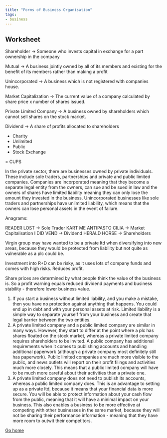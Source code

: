 ```yaml
---
title: "Forms of Business Organisation"
tags:
- business
---
```


## Worksheet
Shareholder ->  Someone who invests capital in exchange for a part ownership in the company

Mutual -> A business jointly owned by all of its members and existing for the benefit of its members rather than making a profit

Unincorporated -> A business which is not registered with companies house.

Market Capitalization -> The current value of a company calculated by share price x number of shares issued.

Private Limited Company -> A business owned by shareholders which cannot sell shares on the stock market.

Dividend -> A share of profits allocated to shareholders

- Charity
- Unlimited
- Public
- Stock Exchange

= CUPS

In the private sector, there are businesses owned by private individuals. These include sole traders, partnerships and private and public limited companies. Companies are incorporated meaning that they become a separate legal entity from the owners, can sue and be sued in law and the owners of shares have limited liability meaning they can only lose the amount they invested in the business. Unincorporated businesses like sole traders and partnerships have unlimited liability, which means that the owners can lose personal assets in the event of failure.

Anagrams:

READER LOST -> Sole Trader
KART ME ANTIPASTO CILIA ->  Market Capitalisation
I DID VEND -> Dividend
HERALD HORSE -> Shareholders

Virgin group may have wanted to be a private ltd when diversifying into new areas, because they would be protected from liability but not quite as vulnerable as a plc could be.

Investment into R+D can be risky, as it uses lots of company funds and comes with high risks. Reduces profit.

Share prices are determined by what people think the value of the business is. So a profit warning equals reduced dividend payments and business stability - therefore lower business value.

1) If you start a business without limited liability, and you make a mistake, then you have no protection against anything that happens. You could end up in debt and with your personal assets at risk. Limited liability is a simple way to separate yourself from your business and create that legal barrier between the two entities.
3) A private limited company and a public limited company are similar in many ways. However, they start to differ at the point where a plc has shares floated on the stock market, whereas a private limited company requires shareholders to be invited. A public company has additional requirements when it comes to publishing accounts and handling additional paperwork (although a private company most definitely still has paperwork). Public limited companies are much more visible to the public, and news outlets will report on their profit filings and activities much more closely. This means that a public limited company will have to be much more careful about their activities than a private one.
4) A private limited company does not need to publish its accounts, whereas a public limited company does. This is an advantage to setting up as a private ltd, because it means that your financial data is more secure. You will be able to protect information about your cash flow from the public, meaning that it will have a minimal impact on your business. This also enables a business to be more effective at competing with other businesses in the same market, because they will not be sharing their performance information - meaning that they have more room to outwit their competitors.


[Go home](/)